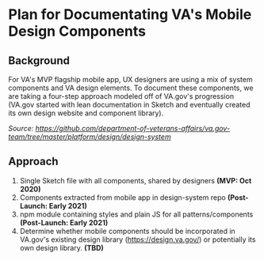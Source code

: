 # Plan for Documentating VA's Mobile Design Components

## Background
For VA's MVP flagship mobile app, UX designers are using a mix of system components and VA design elements. To document these components, we are taking a four-step approach modeled off of VA.gov's progression (VA.gov started with lean documentation in Sketch and eventually created its own design website and component library). 

*Source: https://github.com/department-of-veterans-affairs/va.gov-team/tree/master/platform/design/design-system*
## Approach 

1. Single Sketch file with all components, shared by designers **(MVP: Oct 2020)**
2. Components extracted from mobile app in design-system repo **(Post-Launch: Early 2021)**
3. npm module containing styles and plain JS for all patterns/components **(Post-Launch: Early 2021)**
4. Determine whether mobile components should be incorporated in VA.gov's existing design library (https://design.va.gov/) or potentially its own design library. **(TBD)**
